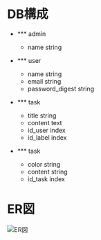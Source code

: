 # DB構成

- *** admin
    - name string

- *** user
    - name string
    - email string
    - password_digest string

- *** task
    - title string
    - content text
    - id_user index
    - id_label index

- *** task
    - color string
    - content string
    - id_task index

# ER図

![ER図](/Users/takayukitakahashi/workspace/manyou/docs/ermap_1.png)
